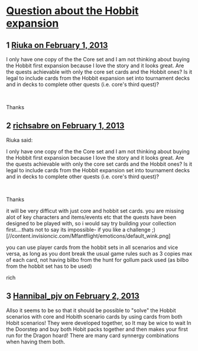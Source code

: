 # [Question about the Hobbit expansion](https://community.fantasyflightgames.com/topic/78585-question-about-the-hobbit-expansion/)

## 1 [Riuka on February 1, 2013](https://community.fantasyflightgames.com/topic/78585-question-about-the-hobbit-expansion/?do=findComment&comment=757349)

I only have one copy of the the Core set and I am not thinking about buying the Hobbit first expansion because I love the story and it looks great. Are the quests achievable with only the core set cards and the Hobbit ones? Is it legal to include cards from the Hobbit expansion set into tournament decks and in decks to complete other quests (i.e. core's third quest)?

 

Thanks

## 2 [richsabre on February 1, 2013](https://community.fantasyflightgames.com/topic/78585-question-about-the-hobbit-expansion/?do=findComment&comment=757408)

Riuka said:

I only have one copy of the the Core set and I am not thinking about buying the Hobbit first expansion because I love the story and it looks great. Are the quests achievable with only the core set cards and the Hobbit ones? Is it legal to include cards from the Hobbit expansion set into tournament decks and in decks to complete other quests (i.e. core's third quest)?

 

Thanks



it will be very difficut with just core and hobbit set cards. you are missing alot of key characters and items/events etc that the quests have been designed to be played with, so i would say try building your collection first….thats not to say its impossible- if you like a challenge ;) [//content.invisioncic.com/Mfantflight/emoticons/default_wink.png]

you can use player cards from the hobbit sets in all scenarios and vice versa, as long as you dont break the usual game rules such as 3 copies max of each card, not having bilbo from the hunt for gollum pack used (as bilbo from the hobbit set has to be used)

rich

## 3 [Hannibal_pjv on February 2, 2013](https://community.fantasyflightgames.com/topic/78585-question-about-the-hobbit-expansion/?do=findComment&comment=757748)

Allso it seems to be so that it should be possible to "solve" the Hobbit scenarios with core and Hobith scenario cards by using cards from both Hobit scenarios! They were developed together, so It may be wice to wait In the Doorstep and buy both Hobit packs together and then makes your first run for the Dragon hoard! There are many card synnergy combinations when having them both.

 

 

